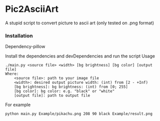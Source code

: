 # Pic2AsciiArt
A stupid script to convert picture to ascii art (only tested on .png format)
### Installation

Dependency-pillow

Install the dependencies and devDependencies and run the script
Usage
```
./main.py <source file> <width> [bg brightness] [bg color] [output file]
Where:
    <source file>: path to your image file
    <width>: desired output picture width: (int) from [2 - +Inf)
    [bg brightness]: bg brightness: (int) from [0; 255]
    [bg color]: bg color: e.g. "black" or "white"
    [output file]: path to output file
```

For example

```sh
python main.py Example/pikachu.png 208 90 black Example/result.png
```
